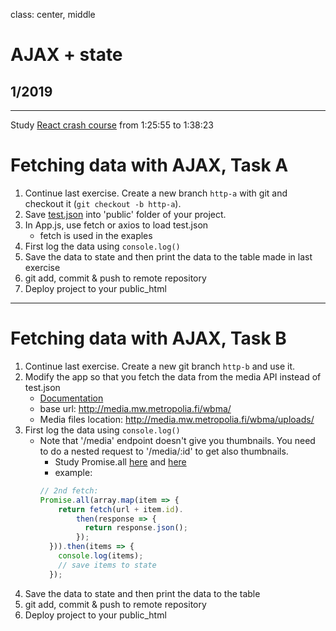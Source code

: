 class: center, middle

# AJAX + state

## 1/2019

---

Study [React crash course](https://www.youtube.com/watch?v=sBws8MSXN7A) from 1:25:55 to 1:38:23

# Fetching data with AJAX, Task A

1. Continue last exercise. Create a new branch `http-a` with git and checkout it (`git checkout -b http-a`).
1. Save [test.json](./assets/test.json) into 'public' folder of your project.
1. In App.js, use fetch or axios to load test.json
    - fetch is used in the exaples
1. First log the data using `console.log()`
1. Save the data to state and then print the data to the table made in last exercise
1. git add, commit & push to remote repository
1. Deploy project to your public_html 

---

# Fetching data with AJAX, Task B

1. Continue last exercise. Create a new git branch `http-b` and use it.
1. Modify the app so that you fetch the data from the media API instead of test.json
    - [Documentation](http://media.mw.metropolia.fi/wbma/docs/)
    - base url: http://media.mw.metropolia.fi/wbma/
    - Media files location: http://media.mw.metropolia.fi/wbma/uploads/
1. First log the data using ```console.log()```
    - Note that '/media' endpoint doesn't give you thumbnails. You need to do a nested request to '/media/:id' to get also thumbnails.
        - Study Promise.all [here](https://developer.mozilla.org/en-US/docs/Web/JavaScript/Reference/Global_Objects/Promise/all) and [here](http://promise-nuggets.github.io/articles/14-map-in-parallel.html)
        - example: 
        ```javascript
        // 2nd fetch:
        Promise.all(array.map(item => {
            return fetch(url + item.id).
                then(response => {
                  return response.json();
                });
          })).then(items => {
            console.log(items);
            // save items to state
          });
        ```
1. Save the data to state and then print the data to the table
1. git add, commit & push to remote repository
1. Deploy project to your public_html 
